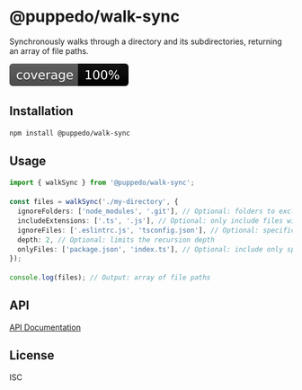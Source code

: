 # @puppedo/walk-sync

Synchronously walks through a directory and its subdirectories, returning an array of file paths.

![Coverage](./badges/coverage.svg)

## Installation

```bash
npm install @puppedo/walk-sync
```

## Usage

```typescript
import { walkSync } from '@puppedo/walk-sync';

const files = walkSync('./my-directory', {
  ignoreFolders: ['node_modules', '.git'], // Optional: folders to exclude from the walk
  includeExtensions: ['.ts', '.js'], // Optional: only include files with these extensions
  ignoreFiles: ['.eslintrc.js', 'tsconfig.json'], // Optional: specific files to exclude
  depth: 2, // Optional: limits the recursion depth
  onlyFiles: ['package.json', 'index.ts'], // Optional: include only specific files
});

console.log(files); // Output: array of file paths
```

## API

[API Documentation](./docs/index.md)

## License

ISC
